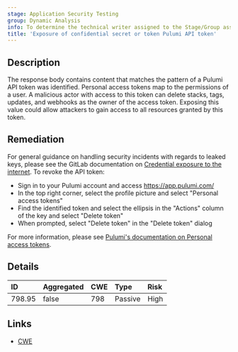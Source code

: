 ```yaml
---
stage: Application Security Testing
group: Dynamic Analysis
info: To determine the technical writer assigned to the Stage/Group associated with this page, see https://handbook.gitlab.com/handbook/product/ux/technical-writing/#assignments
title: 'Exposure of confidential secret or token Pulumi API token'
---
```


## Description

The response body contains content that matches the pattern of a Pulumi API token was identified. Personal access tokens map to the permissions of a user. A malicious actor with access to this token can delete stacks, tags, updates, and webhooks as the owner of the access token. Exposing this value could allow attackers to gain access to all resources granted by this token.

## Remediation

For general guidance on handling security incidents with regards to leaked keys, please see the GitLab documentation on [Credential exposure to the internet](../../../../../security/responding_to_security_incidents.md#credential-exposure-to-public-internet). To revoke the API token:

- Sign in to your Pulumi account and access <https://app.pulumi.com/>
- In the top right corner, select the profile picture and select "Personal access tokens"
- Find the identified token and select the ellipsis in the "Actions" column of the key and select "Delete token"
- When prompted, select "Delete token" in the "Delete token" dialog

For more information, please see [Pulumi's documentation on Personal access tokens](https://www.pulumi.com/docs/pulumi-cloud/access-management/access-tokens/#personal-access-tokens).

## Details

| ID | Aggregated | CWE | Type | Risk |
|:---|:-----------|:----|:-----|:-----|
| 798.95 | false | 798 | Passive | High |

## Links

- [CWE](https://cwe.mitre.org/data/definitions/798.html)
